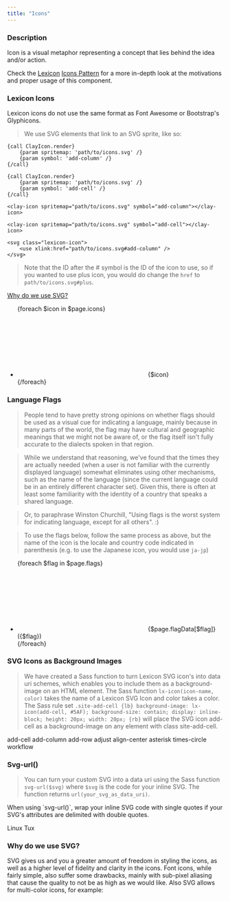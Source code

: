 ```yaml
---
title: "Icons"
---
```


### Description

Icon is a visual metaphor representing a concept that lies behind the idea and/or action.

<div class="alert alert-info">Check the <a href="https://lexicondesign.io">Lexicon</a> <a href="https://lexicondesign.io/docs/patterns/icons.html">Icons Pattern</a> for a more in-depth look at the motivations and proper usage of this component.</div>

<article id="clay-lexicon-icons">

### Lexicon Icons

<div class="alert alert-info">
	Lexicon icons do not use the same format as Font Awesome or Bootstrap's Glyphicons.
</div>

> We use SVG elements that link to an SVG sprite, like so:

```soy
{call ClayIcon.render}
	{param spritemap: 'path/to/icons.svg' /}
	{param symbol: 'add-column' /}
{/call}

{call ClayIcon.render}
	{param spritemap: 'path/to/icons.svg' /}
	{param symbol: 'add-cell' /}
{/call}
```
```text/html
<clay-icon spritemap="path/to/icons.svg" symbol="add-column"></clay-icon>

<clay-icon spritemap="path/to/icons.svg" symbol="add-cell"></clay-icon>
```
```text/html
<svg class="lexicon-icon">
	<use xlink:href="path/to/icons.svg#add-column" />
</svg>
```

> Note that the ID after the # symbol is the ID of the icon to use, so if you wanted to use plus icon, you would do change the `href` to `path/to/icons.svg#plus`.

<a href="#lexicon-icon-explanation">Why do we use SVG?</a>

<ul class="lexicon-icon-list list-unstyled">
{foreach $icon in $page.icons}
	<li>
		<svg class="lexicon-icon lexicon-icon-{$icon}">
			<use xlink:href="/vendor/lexicon/icons.svg#{$icon}" />
		</svg>
		<span>{$icon}</span>
	</li>
{/foreach}
</ul>

</article>


<article id="language-flags">

### Language Flags

> People tend to have pretty strong opinions on whether flags should be used as a visual cue for indicating a language, mainly because in many parts of the world, the flag may have cultural and geographic meanings that we might not be aware of, or the flag itself isn't fully accurate to the dialects spoken in that region.

> While we understand that reasoning, we've found that the times they are actually needed (when a user is not familiar with the currently displayed language) somewhat eliminates using other mechanisms, such as the name of the language (since the current language could be in an entirely different character set). Given this, there is often at least some familiarity with the identity of a country that speaks a shared language.

> Or, to paraphrase Winston Churchill, "Using flags is the worst system for indicating language, except for all others". :)

> To use the flags below, follow the same process as above, but the name of the icon is the locale and country code indicated in parenthesis (e.g. to use the Japanese icon, you would use `ja-jp`)

<ul class="lexicon-icon-list list-unstyled">
{foreach $flag in $page.flags}
	<li>
		<svg class="lexicon-icon lexicon-icon-{$flag}">
			<use xlink:href="/vendor/lexicon/icons.svg#{$flag}" />
		</svg>
		<span>{$page.flagData[$flag]} ({$flag})</span>
	</li>
{/foreach}
</ul>

</article>


<article id="svg-icons-as-background-images">

### SVG Icons as Background Images

> We have created a Sass function to turn Lexicon SVG icon's into data uri schemes, which enables you to include them as a background-image on an HTML element. The Sass function `lx-icon(icon-name, color)` takes the name of a Lexicon SVG Icon and color takes a color. The Sass rule set `.site-add-cell {lb} background-image: lx-icon(add-cell, #5AF); background-size: contain; display: inline-block; height: 20px; width: 20px; {rb}` will place the SVG icon add-cell as a background-image on any element with class site-add-cell.

<span class="clay-site-add-cell clay-site-svg-bg">add-cell</span>
<span class="clay-site-add-column clay-site-svg-bg">add-column</span>
<span class="clay-site-add-row clay-site-svg-bg">add-row</span>
<span class="clay-site-adjust clay-site-svg-bg">adjust</span>
<span class="clay-site-align-center clay-site-svg-bg">align-center</span>
<span class="clay-site-asterisk clay-site-svg-bg">asterisk</span>
<span class="clay-site-svg-bg clay-site-times-circle">times-circle</span>
<span class="clay-site-svg-bg clay-site-workflow">workflow</span>

</article>


<article id="svg-url">

### Svg-url()

> You can turn your custom SVG into a data uri using the Sass function `svg-url($svg)` where `$svg` is the code for your inline SVG. The function returns `url(your_svg_as_data_uri)`.

<div class="alert alert-info">
	When using `svg-url()`, wrap your inline SVG code with single quotes if your SVG's attributes are delimited with double quotes.
</div>

<span class="clay-site-linux-tux clay-site-svg-bg">Linux Tux</span>

</article>


<article id="why-do-we-use-svg">

### Why do we use SVG?

<p id="lexicon-icon-explanation">
	SVG gives us and you a greater amount of freedom in styling the icons, as well as a higher level of fidelity and clarity in the icons.
	Font icons, while fairly simple, also suffer some drawbacks, mainly with sub-pixel aliasing that cause the quality to not be as high as we would like.
	Also SVG allows for multi-color icons, for example:
</p>

<div class="lexicon-icon-examples">
	<svg class="lexicon-icon lexicon-icon-asterisk">
		<use xlink:href="/vendor/lexicon/icons.svg#asterisk" />
	</svg>
	<svg class="lexicon-icon lexicon-icon-logout">
		<use xlink:href="/vendor/lexicon/icons.svg#logout" />
	</svg>
	<svg class="lexicon-icon lexicon-icon-exclamation-full">
		<use xlink:href="/vendor/lexicon/icons.svg#exclamation-full" />
	</svg>
</div>

</article>